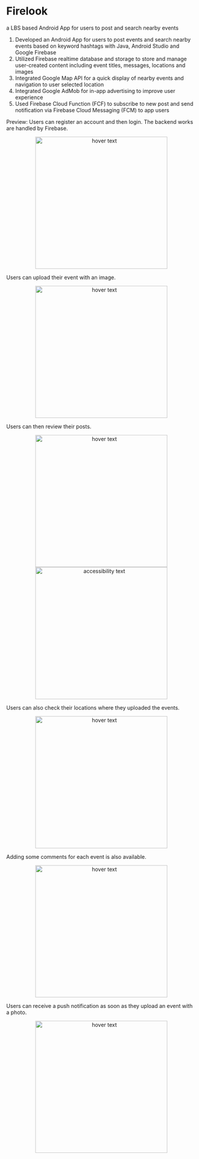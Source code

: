 # Firelook
a LBS based Android App for users to post and search nearby events

1. Developed an Android App for users to post events and search nearby events based on keyword hashtags with Java, Android Studio and Google Firebase
2. Utilized Firebase realtime database and storage to store and manage user-created content including event titles, messages, locations and images
3. Integrated Google Map API for a quick display of nearby events and navigation to user selected location
4. Integrated Google AdMob for in-app advertising to improve user experience
5. Used Firebase Cloud Function (FCF) to subscribe to new post and send notification via Firebase Cloud Messaging (FCM) to app users


Preview:
Users can register an account and then login. The backend works are handled by Firebase. 
<p align="center">
  <img src="https://github.com/chen4393c/EventReporter/blob/master/screenshots/login.png" width="350" title="hover text">
</p>

Users can upload their event with an image.
<p align="center">
  <img src="https://github.com/chen4393c/EventReporter/blob/master/screenshots/upload.png" width="350" title="hover text">
</p>

Users can then review their posts.
<p align="center">
  <img src="https://github.com/chen4393c/EventReporter/blob/master/screenshots/review1.png" width="350" title="hover text">
  <img src="https://github.com/chen4393c/EventReporter/blob/master/screenshots/review2.png" width="350" alt="accessibility text">
</p>

Users can also check their locations where they uploaded the events.
<p align="center">
  <img src="https://github.com/chen4393c/EventReporter/blob/master/screenshots/map.png" width="350" title="hover text">
</p>

Adding some comments for each event is also available.
<p align="center">
  <img src="https://github.com/chen4393c/EventReporter/blob/master/screenshots/comment.png" width="350" title="hover text">
</p>

Users can receive a push notification as soon as they upload an event with a photo.
<p align="center">
  <img src="https://github.com/chen4393c/EventReporter/blob/master/screenshots/notification.png" width="350" title="hover text">
</p>
